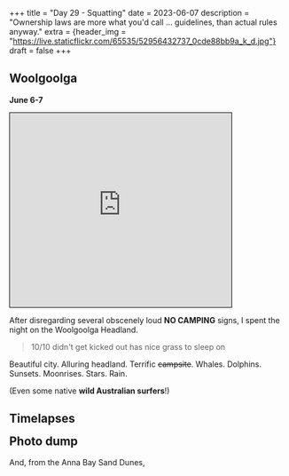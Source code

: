 +++
title = "Day 29 - Squatting"
date = 2023-06-07
description = "Ownership laws are more what you'd call ... guidelines, than actual rules anyway."
extra = {header_img = "https://live.staticflickr.com/65535/52956432737_0cde88bb9a_k_d.jpg"}
draft = false
+++

## Woolgoolga

**June 6-7**

<iframe width="400" height="350" frameborder="0" scrolling="no" marginheight="0" marginwidth="0" src="https://www.openstreetmap.org/export/embed.html?bbox=153.1817722320557%2C-30.134883930717898%2C153.24013710021973%2C-30.087290829769728&amp;layer=mapnik&amp;marker=-30.111090246118568%2C153.2109546661377" style="border: 1px solid black"></iframe>

After disregarding several obscenely loud **NO CAMPING** signs, I spent the night on the Woolgoolga Headland. 

> 10/10 didn't get kicked out has nice grass to sleep on

Beautiful city. Alluring headland. Terrific ~~campsite~~. Whales. Dolphins. Sunsets. Moonrises. Stars. Rain. 

(Even some native **wild Australian surfers**!)

## Timelapses

<div class="gallery">
    <a href="https://live.staticflickr.com/65535/52956007077_ac5766ba65_o_d.gif" data-ngthumb="https://live.staticflickr.com/65535/52956007077_ac5766ba65_o_d.gif"></a>
</div>
<div class="gallery" style="margin-top: -1em;">
    <a href="https://live.staticflickr.com/65535/52957030996_b31a5d9f7d_o_d.gif" data-ngthumb="https://live.staticflickr.com/65535/52957030996_b31a5d9f7d_o_d.gif"></a>
</div>

## Photo dump

<div class="gallery">
    <a href="https://live.staticflickr.com/65535/52956942975_bf6ef3c7a9_o_d.jpg" data-ngthumb="https://live.staticflickr.com/65535/52956942975_abc8196d8d_c_d.jpg"></a>
    <a href="https://live.staticflickr.com/65535/52957413200_fe42415da8_o_d.jpg" data-ngthumb="https://live.staticflickr.com/65535/52957413200_896d17bc25_c_d.jpg"></a>
    <a href="https://live.staticflickr.com/65535/52957012253_dec5d6f190_o_d.jpg" data-ngthumb="https://live.staticflickr.com/65535/52957012253_a265cc0abc_c_d.jpg"></a>
    <a href="https://live.staticflickr.com/65535/52956560001_60846779ae_o_d.jpg" data-ngthumb="https://live.staticflickr.com/65535/52956560001_fb0e5c462d_c_d.jpg"></a>
    <a href="https://live.staticflickr.com/65535/52957031151_19b1d9e804_o_d.jpg" data-ngthumb="https://live.staticflickr.com/65535/52957031151_f7e512db44_c_d.jpg"></a>
    <a href="https://live.staticflickr.com/65535/52955960232_4503d112f1_o_d.jpg" data-ngthumb="https://live.staticflickr.com/65535/52955960232_41530ff8e7_c_d.jpg"></a>
    <a href="https://live.staticflickr.com/65535/52957010503_58235856de_o_d.jpg" data-ngthumb="https://live.staticflickr.com/65535/52957010503_bb93229af8_c_d.jpg"></a>
    <a href="https://live.staticflickr.com/65535/52957174694_d2a0c135de_o_d.jpg" data-ngthumb="https://live.staticflickr.com/65535/52957174694_f000ee0fc9_c_d.jpg"></a>
</div>

And, from the Anna Bay Sand Dunes, 

<div class="gallery">
    <a href="https://live.staticflickr.com/65535/52956943775_603598d716_o_d.jpg" data-ngthumb="https://live.staticflickr.com/65535/52956943775_bde3d0f42c_c_d.jpg"></a>
    <a href="https://live.staticflickr.com/65535/52956945205_1042e8f062_o_d.jpg" data-ngthumb="https://live.staticflickr.com/65535/52956945205_06e4bb4bec_c_d.jpg"></a>
</div>
<div class="gallery" style="margin-top: -1em;">
    <a href="https://live.staticflickr.com/65535/52957014098_de573b7008_o_d.jpg" data-ngthumb="https://live.staticflickr.com/65535/52957014098_92823f5577_c_d.jpg"></a>
    <a href="https://live.staticflickr.com/65535/52956706229_5991c88f49_o_d.jpg" data-ngthumb="https://live.staticflickr.com/65535/52956706229_026eb0dafe_c_d.jpg"></a>
</div>
